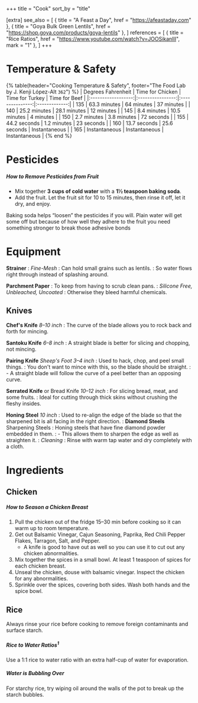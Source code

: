 +++
title = "Cook"
sort_by = "title"

[extra]
see_also = [
	{ title = "A Feast a Day", href = "https://afeastaday.com" },
	{ title = "Goya Bulk Green Lentils", href = "https://shop.goya.com/products/goya-lentils" },
]
references = [
	{ title = "Rice Ratios", href = "https://www.youtube.com/watch?v=JOOSikanIlI", mark = "1" },
]
+++

# Temperature & Safety

{% table(header="Cooking Temperature & Safety", footer="The Food Lab by J. Kenji López-Alt `362`") %}
| Degrees Fahrenheit | Time for Chicken | Time for Turkey | Time for Beef |
|:------------------:|:----------------:|:---------------:|:-------------:|
| 135                | 63.3 minutes     | 64 minutes      | 37 minutes    |
| 140                | 25.2 minutes     | 28.1 minutes    | 12 minutes    |
| 145                | 8.4 minutes      | 10.5 minutes    | 4 minutes     |
| 150                | 2.7 minutes      | 3.8 minutes     | 72 seconds    |
| 155                | 44.2 seconds     | 1.2 minutes     | 23 seconds    |
| 160                | 13.7 seconds     | 25.6 seconds    | Instantaneous |
| 165                | Instantaneous    | Instantaneous   | Instantaneous |
{% end %}



# Pesticides
##### How to Remove Pesticides from Fruit
- Mix together **3 cups of cold water** with a **1½ teaspoon baking soda**. 
- Add the fruit. Let the fruit sit for 10 to 15 minutes, then rinse it off, let it dry, and enjoy.

Baking soda helps “loosen” the pesticides if you will. Plain water will get some off but because of how well they adhere to the fruit you need something stronger to break those adhesive bonds



# Equipment

**Strainer**
: _Fine-Mesh_
	: Can hold small grains such as lentils.
	: So water flows right through instead of splashing around.

**Parchment Paper**
: To keep from having to scrub clean pans.
: _Silicone Free, Unbleached, Uncoated_
	: Otherwise they bleed harmful chemicals.


## Knives

**Chef's Knife**
_8–10 inch_
: The curve of the blade allows you to rock back and forth for mincing.

**Santoku Knife**
_6–8 inch_
: A straight blade is better for slicing and chopping, not mincing.

**Pairing Knife**
_Sheep's Foot_
_3–4 inch_
: Used to hack, chop, and peel small things.
: You don't want to mince with this, so the blade should be straight.
: - A straight blade will follow the curve of a peel better than an opposing curve.

**Serrated Knife**
or Bread Knife
_10–12 inch_
: For slicing bread, meat, and some fruits.
: Ideal for cutting through thick skins without crushing the fleshy insides.

**Honing Steel**
_10 inch_
: Used to re-align the edge of the blade so that the sharpened bit is all facing in the right direction.
: **Diamond Steels**
  Sharpening Steels
  : Honing steels that have fine diamond powder embedded in them.
  : - This allows them to sharpen the edge as well as straighten it.
: _Cleaning_
	: Rinse with warm tap water and dry completely with a cloth.


# Ingredients

## Chicken

##### How to Season a Chicken Breast
1. Pull the chicken out of the fridge 15–30 min before cooking so it can warm up to room temperature.
1. Get out Balsamic Vinegar, Cajun Seasoning, Paprika, Red Chili Pepper Flakes, Tarragon, Salt, and Pepper.
	- A knife is good to have out as well so you can use it to cut out any chicken abnormalities.
1. Mix together the spices in a small bowl. At least 1 teaspoon of spices for each chicken breast.
1. Unseal the chicken, douse with balsamic vinegar. Inspect the chicken for any abnormalities.
1. Sprinkle over the spices, covering both sides. Wash both hands and the spice bowl.


## Rice
Always rinse your rice before cooking to remove foreign contaminants and surface starch.

##### Rice to Water Ratios<sup>1</sup>
Use a 1:1 rice to water ratio with an extra half-cup of water for evaporation.

##### Water is Bubbling Over
For starchy rice, try wiping oil around the walls of the pot to break up the starch bubbles.
